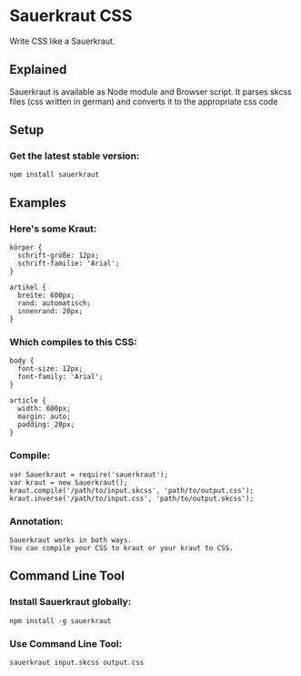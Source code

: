 Sauerkraut CSS
==============
Write CSS like a Sauerkraut.

Explained
---------
Sauerkraut is available as Node module and Browser script.
It parses skcss files (css written in german) and converts it to the appropriate css code


Setup
------
### Get the latest stable version:

    npm install sauerkraut

Examples
--------

### Here's some Kraut:

    körper {
      schrift-größe: 12px;
      schrift-familie: 'Arial';
    }

    artikel {
      breite: 600px;
      rand: automatisch;
      innenrand: 20px;
    }

### Which compiles to this CSS:

    body {
      font-size: 12px;
      font-family: 'Arial';
    }

    article {
      width: 600px;
      margin: auto;
      padding: 20px;
    }

### Compile:
    var Sauerkraut = require('sauerkraut');
    var kraut = new Sauerkraut();
    kraut.compile('/path/to/input.skcss', 'path/to/output.css');
    kraut.inverse('/path/to/input.css', 'path/to/output.skcss');

### Annotation:
    Sauerkraut works in both ways.
    You can compile your CSS to kraut or your kraut to CSS.


Command Line Tool
-----------------

### Install Sauerkraut globally:
    npm install -g sauerkraut

### Use Command Line Tool:
    sauerkraut input.skcss output.css